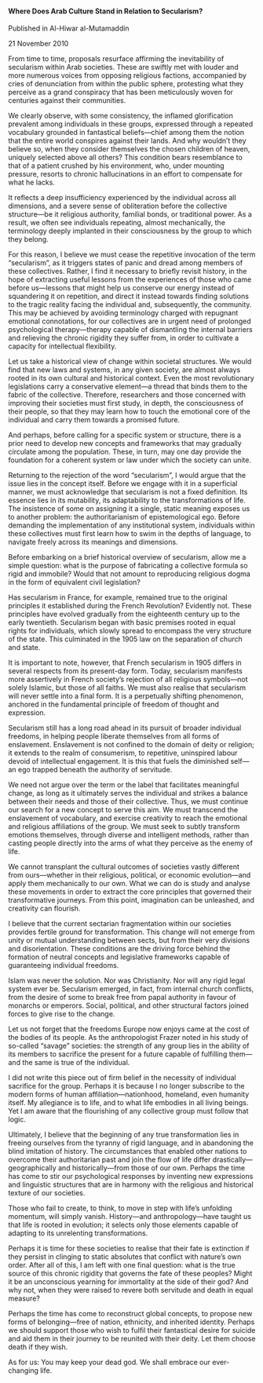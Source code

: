 <h4>Where Does Arab Culture Stand in Relation to Secularism?</h4>

Published in Al-Hiwar al-Mutamaddin

21 November 2010

From time to time, proposals resurface affirming the inevitability of secularism within Arab societies. These are swiftly met with louder and more numerous voices from opposing religious factions, accompanied by cries of denunciation from within the public sphere, protesting what they perceive as a grand conspiracy that has been meticulously woven for centuries against their communities.

We clearly observe, with some consistency, the inflamed glorification prevalent among individuals in these groups, expressed through a repeated vocabulary grounded in fantastical beliefs—chief among them the notion that the entire world conspires against their lands. And why wouldn’t they believe so, when they consider themselves the chosen children of heaven, uniquely selected above all others? This condition bears resemblance to that of a patient crushed by his environment, who, under mounting pressure, resorts to chronic hallucinations in an effort to compensate for what he lacks.

It reflects a deep insufficiency experienced by the individual across all dimensions, and a severe sense of obliteration before the collective structure—be it religious authority, familial bonds, or traditional power. As a result, we often see individuals repeating, almost mechanically, the terminology deeply implanted in their consciousness by the group to which they belong.

For this reason, I believe we must cease the repetitive invocation of the term “secularism”, as it triggers states of panic and dread among members of these collectives. Rather, I find it necessary to briefly revisit history, in the hope of extracting useful lessons from the experiences of those who came before us—lessons that might help us conserve our energy instead of squandering it on repetition, and direct it instead towards finding solutions to the tragic reality facing the individual and, subsequently, the community. This may be achieved by avoiding terminology charged with repugnant emotional connotations, for our collectives are in urgent need of prolonged psychological therapy—therapy capable of dismantling the internal barriers and relieving the chronic rigidity they suffer from, in order to cultivate a capacity for intellectual flexibility.

Let us take a historical view of change within societal structures. We would find that new laws and systems, in any given society, are almost always rooted in its own cultural and historical context. Even the most revolutionary legislations carry a conservative element—a thread that binds them to the fabric of the collective. Therefore, researchers and those concerned with improving their societies must first study, in depth, the consciousness of their people, so that they may learn how to touch the emotional core of the individual and carry them towards a promised future.

And perhaps, before calling for a specific system or structure, there is a prior need to develop new concepts and frameworks that may gradually circulate among the population. These, in turn, may one day provide the foundation for a coherent system or law under which the society can unite.

Returning to the rejection of the word “secularism”, I would argue that the issue lies in the concept itself. Before we engage with it in a superficial manner, we must acknowledge that secularism is not a fixed definition. Its essence lies in its mutability, its adaptability to the transformations of life. The insistence of some on assigning it a single, static meaning exposes us to another problem: the authoritarianism of epistemological ego. Before demanding the implementation of any institutional system, individuals within these collectives must first learn how to swim in the depths of language, to navigate freely across its meanings and dimensions.

Before embarking on a brief historical overview of secularism, allow me a simple question: what is the purpose of fabricating a collective formula so rigid and immobile? Would that not amount to reproducing religious dogma in the form of equivalent civil legislation?

Has secularism in France, for example, remained true to the original principles it established during the French Revolution? Evidently not. These principles have evolved gradually from the eighteenth century up to the early twentieth. Secularism began with basic premises rooted in equal rights for individuals, which slowly spread to encompass the very structure of the state. This culminated in the 1905 law on the separation of church and state.

It is important to note, however, that French secularism in 1905 differs in several respects from its present-day form. Today, secularism manifests more assertively in French society’s rejection of all religious symbols—not solely Islamic, but those of all faiths. We must also realise that secularism will never settle into a final form. It is a perpetually shifting phenomenon, anchored in the fundamental principle of freedom of thought and expression.

Secularism still has a long road ahead in its pursuit of broader individual freedoms, in helping people liberate themselves from all forms of enslavement. Enslavement is not confined to the domain of deity or religion; it extends to the realm of consumerism, to repetitive, uninspired labour devoid of intellectual engagement. It is this that fuels the diminished self—an ego trapped beneath the authority of servitude.

We need not argue over the term or the label that facilitates meaningful change, as long as it ultimately serves the individual and strikes a balance between their needs and those of their collective. Thus, we must continue our search for a new concept to serve this aim. We must transcend the enslavement of vocabulary, and exercise creativity to reach the emotional and religious affiliations of the group. We must seek to subtly transform emotions themselves, through diverse and intelligent methods, rather than casting people directly into the arms of what they perceive as the enemy of life.

We cannot transplant the cultural outcomes of societies vastly different from ours—whether in their religious, political, or economic evolution—and apply them mechanically to our own. What we can do is study and analyse these movements in order to extract the core principles that governed their transformative journeys. From this point, imagination can be unleashed, and creativity can flourish.

I believe that the current sectarian fragmentation within our societies provides fertile ground for transformation. This change will not emerge from unity or mutual understanding between sects, but from their very divisions and disorientation. These conditions are the driving force behind the formation of neutral concepts and legislative frameworks capable of guaranteeing individual freedoms.

Islam was never the solution. Nor was Christianity. Nor will any rigid legal system ever be. Secularism emerged, in fact, from internal church conflicts, from the desire of some to break free from papal authority in favour of monarchs or emperors. Social, political, and other structural factors joined forces to give rise to the change.

Let us not forget that the freedoms Europe now enjoys came at the cost of the bodies of its people. As the anthropologist Frazer noted in his study of so-called “savage” societies: the strength of any group lies in the ability of its members to sacrifice the present for a future capable of fulfilling them—and the same is true of the individual.

I did not write this piece out of firm belief in the necessity of individual sacrifice for the group. Perhaps it is because I no longer subscribe to the modern forms of human affiliation—nationhood, homeland, even humanity itself. My allegiance is to life, and to what life embodies in all living beings. Yet I am aware that the flourishing of any collective group must follow that logic.

Ultimately, I believe that the beginning of any true transformation lies in freeing ourselves from the tyranny of rigid language, and in abandoning the blind imitation of history. The circumstances that enabled other nations to overcome their authoritarian past and join the flow of life differ drastically—geographically and historically—from those of our own. Perhaps the time has come to stir our psychological responses by inventing new expressions and linguistic structures that are in harmony with the religious and historical texture of our societies.

Those who fail to create, to think, to move in step with life’s unfolding momentum, will simply vanish. History—and anthropology—have taught us that life is rooted in evolution; it selects only those elements capable of adapting to its unrelenting transformations.

Perhaps it is time for these societies to realise that their fate is extinction if they persist in clinging to static absolutes that conflict with nature’s own order. After all of this, I am left with one final question: what is the true source of this chronic rigidity that governs the fate of these peoples? Might it be an unconscious yearning for immortality at the side of their god? And why not, when they were raised to revere both servitude and death in equal measure?

Perhaps the time has come to reconstruct global concepts, to propose new forms of belonging—free of nation, ethnicity, and inherited identity. Perhaps we should support those who wish to fulfil their fantastical desire for suicide and aid them in their journey to be reunited with their deity. Let them choose death if they wish.

As for us: You may keep your dead god. We shall embrace our ever-changing life.